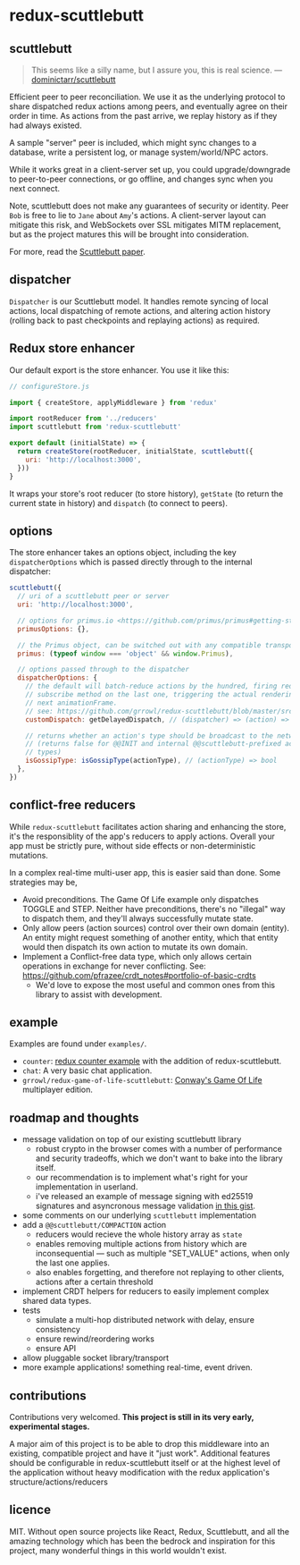 
# redux-scuttlebutt

<!--
Self-replicating, self-ordering log of actions shared between all clients.
Using the power behind redux's hot reloading and time travel, your client
dispatches actions itself and so does every other client, they share the state,
and it all just works.
-->

## scuttlebutt

> This seems like a silly name, but I assure you, this is real science.
> — [dominictarr/scuttlebutt](https://github.com/dominictarr/scuttlebutt)

Efficient peer to peer reconciliation. We use it as the underlying
protocol to share dispatched redux actions among peers, and eventually agree on
their order in time. As actions from the past arrive, we replay history as if
they had always existed.

A sample "server" peer is included, which might sync changes to a database,
write a persistent log, or manage system/world/NPC actors.

While it works great in a client-server set up, you could upgrade/downgrade to
peer-to-peer connections, or go offline, and changes sync when you next connect.

Note, scuttlebutt does not make any guarantees of security or identity. Peer
`Bob` is free to lie to `Jane` about `Amy`'s actions. A client-server layout can
mitigate this risk, and WebSockets over SSL mitigates MITM replacement, but as
the project matures this will be brought into consideration.

For more, read the
[Scuttlebutt paper](http://www.cs.cornell.edu/home/rvr/papers/flowgossip.pdf).

## dispatcher

`Dispatcher` is our Scuttlebutt model. It handles remote syncing of local
actions, local dispatching of remote actions, and altering action history
(rolling back to past checkpoints and replaying actions) as required.

## Redux store enhancer

Our default export is the store enhancer. You use it like this:

```js
// configureStore.js

import { createStore, applyMiddleware } from 'redux'

import rootReducer from '../reducers'
import scuttlebutt from 'redux-scuttlebutt'

export default (initialState) => {
  return createStore(rootReducer, initialState, scuttlebutt({
    uri: 'http://localhost:3000',
  }))
}

```

It wraps your store's root reducer (to store history), `getState` (to return the
current state in history) and `dispatch` (to connect to peers).

## options

The store enhancer takes an options object, including the key
`dispatcherOptions` which is passed directly through to the internal dispatcher:

```js
scuttlebutt({
  // uri of a scuttlebutt peer or server
  uri: 'http://localhost:3000',

  // options for primus.io <https://github.com/primus/primus#getting-started>
  primusOptions: {},

  // the Primus object, can be switched out with any compatible transport.
  primus: (typeof window === 'object' && window.Primus),

  // options passed through to the dispatcher
  dispatcherOptions: {
    // the default will batch-reduce actions by the hundred, firing redux's
    // subscribe method on the last one, triggering the actual rendering on the
    // next animationFrame.
    // see: https://github.com/grrowl/redux-scuttlebutt/blob/master/src/dispatcher.js#L22
    customDispatch: getDelayedDispatch, // (dispatcher) => (action) => {}

    // returns whether an action's type should be broadcast to the network.
    // (returns false for @@INIT and internal @@scuttlebutt-prefixed action
    // types)
    isGossipType: isGossipType(actionType), // (actionType) => bool
  },
})
```

## conflict-free reducers

While `redux-scuttlebutt` facilitates action sharing and enhancing the store,
it's the responsiblity of the app's reducers to apply actions. Overall your app
must be strictly pure, without side effects or non-deterministic mutations.

In a complex real-time multi-user app, this is easier said than done. Some
strategies may be,

* Avoid preconditions. The Game Of Life example only dispatches TOGGLE and STEP.
  Neither have preconditions, there's no "illegal" way to dispatch them, and
  they'll always successfully mutate state.
* Only allow peers (action sources) control over their own domain (entity). An
  entity might request something of another entity, which that entity would then
  dispatch its own action to mutate its own domain.
* Implement a Conflict-free data type, which only allows certain operations in
  exchange for never conflicting.
  See: https://github.com/pfrazee/crdt_notes#portfolio-of-basic-crdts
  * We'd love to expose the most useful and common ones from this library to
    assist with development.

## example

Examples are found under `examples/`.

<!--
You may have to `npm link` your redux-scuttlebutt directory and `npm link redux-
scuttlebutt` your example project directory during development.
-->

* `counter`:
  [redux counter example](https://github.com/reactjs/redux/tree/master/examples/counter)
  with the addition of redux-scuttlebutt.
* `chat`: A very basic chat application.
* `grrowl/redux-game-of-life-scuttlebutt`:
  [Conway's Game Of Life](https://github.com/grrowl/redux-game-of-life-scuttlebutt)
  multiplayer edition.

## roadmap and thoughts

* message validation on top of our existing scuttlebutt library
  * robust crypto in the browser comes with a number of performance and security
    tradeoffs, which we don't want to bake into the library itself.
  * our recommendation is to implement what's right for your implementation in
    userland.
  * i've released an example of message signing with ed25519 signatures and
    asyncronous message validation
    [in this gist](https://gist.github.com/grrowl/ca94e47a6da2062e9bd6dad211588597).
* some comments on our underlying `scuttlebutt` implementation
* add a `@@scuttlebutt/COMPACTION` action
  * reducers would recieve the whole history array as `state`
  * enables removing multiple actions from history which are inconsequential —
    such as multiple "SET_VALUE" actions, when only the last one applies.
  * also enables forgetting, and therefore not replaying to other clients,
    actions after a certain threshold
* implement CRDT helpers for reducers to easily implement complex shared data
  types.
* tests
  * simulate a multi-hop distributed network with delay, ensure consistency
  * ensure rewind/reordering works
  * ensure API
* allow pluggable socket library/transport
* more example applications! something real-time, event driven.

## contributions

Contributions very welcomed. **This project is still in its very early,
experimental stages.**

A major aim of this project is to be able to drop this middleware into an
existing, compatible project and have it "just work". Additional features should
be configurable in redux-scuttlebutt itself or at the highest level of the
application without heavy modification with the redux application's
structure/actions/reducers

## licence

MIT. Without open source projects like React, Redux, Scuttlebutt, and all the
amazing technology which has been the bedrock and inspiration for this project,
many wonderful things in this world wouldn't exist.
